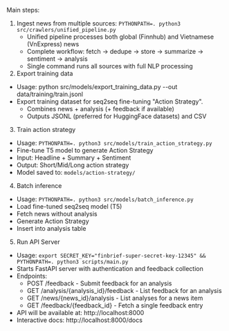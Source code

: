 Main steps:

1. Ingest news from multiple sources: `PYTHONPATH=. python3 src/crawlers/unified_pipeline.py`
   - Unified pipeline processes both global (Finnhub) and Vietnamese (VnExpress) news
   - Complete workflow: fetch → dedupe → store → summarize → sentiment → analysis
   - Single command runs all sources with full NLP processing
2. Export training data

- Usage: python src/models/export_training_data.py --out data/training/train.jsonl
- Export training dataset for seq2seq fine-tuning "Action Strategy".
  - Combines news + analysis (+ feedback if available)
  - Outputs JSONL (preferred for HuggingFace datasets) and CSV

3. Train action strategy

- Usage: `PYTHONPATH=. python3 src/models/train_action_strategy.py`
- Fine-tune T5 model to generate Action Strategy
- Input: Headline + Summary + Sentiment
- Output: Short/Mid/Long action strategy
- Model saved to: `models/action-strategy/`

4. Batch inference

- Usage: `PYTHONPATH=. python3 src/models/batch_inference.py`
- Load fine-tuned seq2seq model (T5)
- Fetch news without analysis
- Generate Action Strategy
- Insert into analysis table

5. Run API Server

- Usage: `export SECRET_KEY="finbrief-super-secret-key-12345" && PYTHONPATH=. python3 scripts/main.py`
- Starts FastAPI server with authentication and feedback collection
- Endpoints:
  - POST /feedback - Submit feedback for an analysis
  - GET /analysis/{analysis_id}/feedback - List feedback for an analysis
  - GET /news/{news_id}/analysis - List analyses for a news item
  - GET /feedback/{feedback_id} - Fetch a single feedback entry
- API will be available at: http://localhost:8000
- Interactive docs: http://localhost:8000/docs

